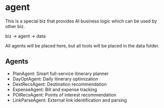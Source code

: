 # agent
This is a special biz that provides AI business logic which can be used by other biz.

biz -> agent -> data

All agents will be placed here, but all tools will be placed in the data folder.

## Agents
- PlanAgent: Smart full-service itinerary planner
- DayOptAgent: Daily itinerary optimization
- DestRecsAgent: Destination recommendation
- ExpenseAgent: Bill and expense tracking
- POIRecsAgent: Points of interest recommendation
- LinkParseAgent: External link identification and parsing
